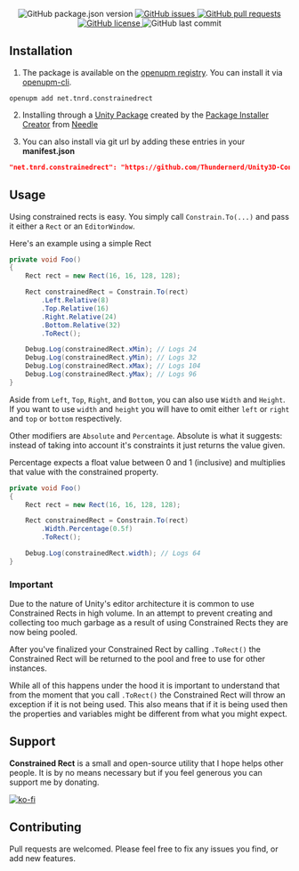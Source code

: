 <p align="center">
	<img alt="GitHub package.json version" src ="https://img.shields.io/github/package-json/v/Thundernerd/Unity3D-ConstrainedRect" />
	<a href="https://github.com/Thundernerd/Unity3D-ConstrainedRect/issues">
		<img alt="GitHub issues" src ="https://img.shields.io/github/issues/Thundernerd/Unity3D-ConstrainedRect" />
	</a>
	<a href="https://github.com/Thundernerd/Unity3D-ConstrainedRect/pulls">
		<img alt="GitHub pull requests" src ="https://img.shields.io/github/issues-pr/Thundernerd/Unity3D-ConstrainedRect" />
	</a>
	<a href="https://github.com/Thundernerd/Unity3D-ConstrainedRect/blob/master/LICENSE.md">
		<img alt="GitHub license" src ="https://img.shields.io/github/license/Thundernerd/Unity3D-ConstrainedRect" />
	</a>
	<img alt="GitHub last commit" src ="https://img.shields.io/github/last-commit/Thundernerd/Unity3D-ConstrainedRect" />
</p>

## Installation
1. The package is available on the [openupm registry](https://openupm.com). You can install it via [openupm-cli](https://github.com/openupm/openupm-cli).
```
openupm add net.tnrd.constrainedrect
```
2. Installing through a [Unity Package](http://package-installer.glitch.me/v1/installer/package.openupm.com/net.tnrd.constrainedrect?registry=https://package.openupm.com) created by the [Package Installer Creator](https://package-installer.glitch.me) from [Needle](https://needle.tools)

3. You can also install via git url by adding these entries in your **manifest.json**
```json
"net.tnrd.constrainedrect": "https://github.com/Thundernerd/Unity3D-ConstrainedRect.git"
```


## Usage
Using constrained rects is easy. You simply call `Constrain.To(...)` and pass it either a `Rect` or an `EditorWindow`.


Here's an example using a simple Rect
```csharp
private void Foo()
{
    Rect rect = new Rect(16, 16, 128, 128);

    Rect constrainedRect = Constrain.To(rect)
        .Left.Relative(8)
        .Top.Relative(16)
        .Right.Relative(24)
        .Bottom.Relative(32)
        .ToRect();

    Debug.Log(constrainedRect.xMin); // Logs 24
    Debug.Log(constrainedRect.yMin); // Logs 32
    Debug.Log(constrainedRect.xMax); // Logs 104
    Debug.Log(constrainedRect.yMax); // Logs 96
}
```

Aside from `Left`, `Top`, `Right`, and `Bottom`, you can also use `Width` and `Height`. If you want to use `width` and `height` you will have to omit either `left` or `right` and `top` or `bottom` respectively. 

Other modifiers are `Absolute` and `Percentage`. 
Absolute is what it suggests: instead of taking into account it's constraints it just returns the value given.

Percentage expects a float value between 0 and 1 (inclusive) and multiplies that value with the constrained property.
```csharp
private void Foo()
{
    Rect rect = new Rect(16, 16, 128, 128);

    Rect constrainedRect = Constrain.To(rect)
        .Width.Percentage(0.5f)
        .ToRect();

    Debug.Log(constrainedRect.width); // Logs 64
}
```

### Important
Due to the nature of Unity's editor architecture it is common to use Constrained Rects in high volume. In an attempt to prevent creating and collecting too much garbage as a result of using Constrained Rects they are now being pooled.

After you've finalized your Constrained Rect by calling `.ToRect()` the Constrained Rect will be returned to the pool and free to use for other instances. 

While all of this happens under the hood it is important to understand that from the moment that you call `.ToRect()` the Constrained Rect will throw an exception if it is not being used. This also means that if it is being used then the properties and variables might be different from what you might expect.

## Support
**Constrained Rect** is a small and open-source utility that I hope helps other people. It is by no means necessary but if you feel generous you can support me by donating.

[![ko-fi](https://www.ko-fi.com/img/githubbutton_sm.svg)](https://ko-fi.com/J3J11GEYY)

## Contributing
Pull requests are welcomed. Please feel free to fix any issues you find, or add new features.
